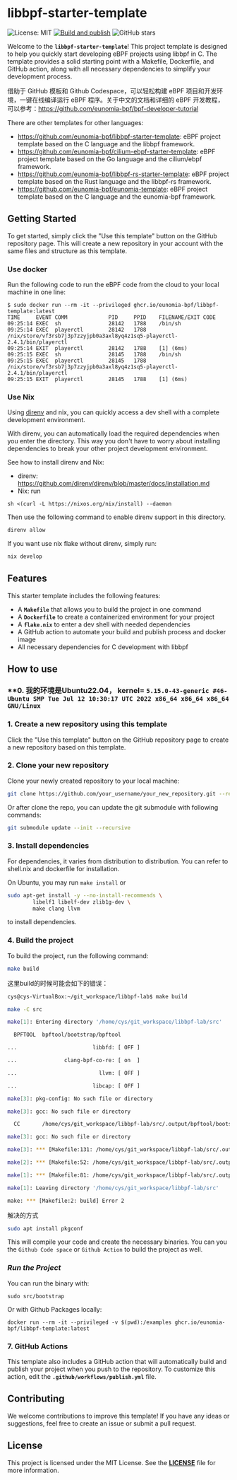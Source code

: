 # **libbpf-starter-template**

![License: MIT](https://img.shields.io/badge/License-MIT-green.svg)
[![Build and publish](https://github.com/eunomia-bpf/libbpf-starter-template/actions/workflows/publish.yml/badge.svg)](https://github.com/eunomia-bpf/libbpf-starter-template/actions/workflows/publish.yml)
![GitHub stars](https://img.shields.io/github/stars/eunomia-bpf/libbpf-starter-template?style=social)

Welcome to the **`libbpf-starter-template`**! This project template is designed to help you quickly start
developing eBPF projects using libbpf in C. The template provides a solid starting point with a Makefile, 
Dockerfile, and GitHub action, along with all necessary dependencies to simplify your development process.

借助于 GitHub 模板和 Github Codespace，可以轻松构建 eBPF 项目和开发环境，一键在线编译运行 eBPF 程序。关于中文的文档和详细的 eBPF 开发教程，可以参考：https://github.com/eunomia-bpf/bpf-developer-tutorial

There are other templates for other languages:

- <https://github.com/eunomia-bpf/libbpf-starter-template>: eBPF project template based on the C language and the libbpf framework.
- <https://github.com/eunomia-bpf/cilium-ebpf-starter-template>: eBPF project template based on the Go language and the cilium/ebpf framework.
- <https://github.com/eunomia-bpf/libbpf-rs-starter-template>: eBPF project template based on the Rust language and the libbpf-rs framework.
- <https://github.com/eunomia-bpf/eunomia-template>: eBPF project template based on the C language and the eunomia-bpf framework.

## **Getting Started**

To get started, simply click the "Use this template" button on the GitHub repository page. This will create
a new repository in your account with the same files and structure as this template.

### Use docker

Run the following code to run the eBPF code from the cloud to your local machine in one line:

```console
$ sudo docker run --rm -it --privileged ghcr.io/eunomia-bpf/libbpf-template:latest
TIME     EVENT COMM             PID     PPID    FILENAME/EXIT CODE
09:25:14 EXEC  sh               28142   1788    /bin/sh
09:25:14 EXEC  playerctl        28142   1788    /nix/store/vf3rsb7j3p7zzyjpb0a3axl8yq4z1sq5-playerctl-2.4.1/bin/playerctl
09:25:14 EXIT  playerctl        28142   1788    [1] (6ms)
09:25:15 EXEC  sh               28145   1788    /bin/sh
09:25:15 EXEC  playerctl        28145   1788    /nix/store/vf3rsb7j3p7zzyjpb0a3axl8yq4z1sq5-playerctl-2.4.1/bin/playerctl
09:25:15 EXIT  playerctl        28145   1788    [1] (6ms)
```

### Use Nix

Using [direnv](https://github.com/direnv/direnv) and nix, you can quickly access a dev shell with a complete development environment.

With direnv, you can automatically load the required dependencies when you enter the directory.
This way you don't have to worry about installing dependencies to break your other project development environment.

See how to install direnv and Nix:
- direnv: https://github.com/direnv/direnv/blob/master/docs/installation.md
- Nix: run
```
sh <(curl -L https://nixos.org/nix/install) --daemon
```

Then use the following command to enable direnv support in this directory.

```sh
direnv allow
```

If you want use nix flake without direnv, simply run:

```sh
nix develop
```

## **Features**

This starter template includes the following features:

- A **`Makefile`** that allows you to build the project in one command
- A **`Dockerfile`** to create a containerized environment for your project
- A **`flake.nix`** to enter a dev shell with needed dependencies
- A GitHub action to automate your build and publish process
  and docker image
- All necessary dependencies for C development with libbpf

## **How to use**

### **0. 我的环境是Ubuntu22.04， kernel= `5.15.0-43-generic #46-Ubuntu SMP Tue Jul 12 10:30:17 UTC 2022 x86_64 x86_64 x86_64 GNU/Linux `

### **1. Create a new repository using this template**

Click the "Use this template" button on the GitHub repository page to create a new repository based on this template.

### **2. Clone your new repository**

Clone your newly created repository to your local machine:

```sh
git clone https://github.com/your_username/your_new_repository.git --recursive
```

Or after clone the repo, you can update the git submodule with following commands:

```sh
git submodule update --init --recursive
```

### **3. Install dependencies**

For dependencies, it varies from distribution to distribution. You can refer to shell.nix and dockerfile for installation.

On Ubuntu, you may run `make install` or

```sh
sudo apt-get install -y --no-install-recommends \
        libelf1 libelf-dev zlib1g-dev \
        make clang llvm
```

to install dependencies.

### **4. Build the project**

To build the project, run the following command:

```sh
make build
```

这里build的时候可能会如下的错误：
```sh
cys@cys-VirtualBox:~/git_workspace/libbpf-lab$ make build

make -C src

make[1]: Entering directory '/home/cys/git_workspace/libbpf-lab/src'

  BPFTOOL  bpftool/bootstrap/bpftool

...                        libbfd: [ OFF ]

...               clang-bpf-co-re: [ on  ]

...                          llvm: [ OFF ]

...                        libcap: [ OFF ]

make[3]: pkg-config: No such file or directory

make[3]: gcc: No such file or directory

  CC       /home/cys/git_workspace/libbpf-lab/src/.output/bpftool/bootstrap/libbpf/staticobjs/bpf.o

make[3]: gcc: No such file or directory

make[3]: *** [Makefile:131: /home/cys/git_workspace/libbpf-lab/src/.output/bpftool/bootstrap/libbpf/staticobjs/bpf.o] Error 127

make[2]: *** [Makefile:52: /home/cys/git_workspace/libbpf-lab/src/.output/bpftool/bootstrap/libbpf/libbpf.a] Error 2

make[1]: *** [Makefile:81: /home/cys/git_workspace/libbpf-lab/src/.output/bpftool/bootstrap/bpftool] Error 2

make[1]: Leaving directory '/home/cys/git_workspace/libbpf-lab/src'

make: *** [Makefile:2: build] Error 2


```

解决的方式

```sh
sudo apt install pkgconf
```

This will compile your code and create the necessary binaries. You can you the `Github Code space` or `Github Action` to build the project as well.

### ***Run the Project***

You can run the binary with:

```console
sudo src/bootstrap
```

Or with Github Packages locally:

```console
docker run --rm -it --privileged -v $(pwd):/examples ghcr.io/eunomia-bpf/libbpf-template:latest
```

### **7. GitHub Actions**

This template also includes a GitHub action that will automatically build and publish your project when you push to the repository.
To customize this action, edit the **`.github/workflows/publish.yml`** file.

## **Contributing**

We welcome contributions to improve this template! If you have any ideas or suggestions,
feel free to create an issue or submit a pull request.

## **License**

This project is licensed under the MIT License. See the **[LICENSE](LICENSE)** file for more information.
